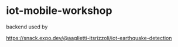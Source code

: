 # iot-mobile-workshop

backend used by

https://snack.expo.dev/@aaglietti-itsrizzoli/iot-earthquake-detection
